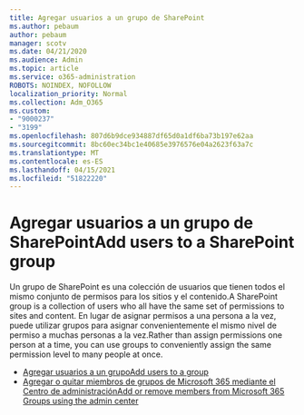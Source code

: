 ```yaml
---
title: Agregar usuarios a un grupo de SharePoint
ms.author: pebaum
author: pebaum
manager: scotv
ms.date: 04/21/2020
ms.audience: Admin
ms.topic: article
ms.service: o365-administration
ROBOTS: NOINDEX, NOFOLLOW
localization_priority: Normal
ms.collection: Adm_O365
ms.custom:
- "9000237"
- "3199"
ms.openlocfilehash: 807d6b9dce934887df65d0a1df6ba73b197e62aa
ms.sourcegitcommit: 8bc60ec34bc1e40685e3976576e04a2623f63a7c
ms.translationtype: MT
ms.contentlocale: es-ES
ms.lasthandoff: 04/15/2021
ms.locfileid: "51822220"
---
```

# <a name="add-users-to-a-sharepoint-group"></a><span data-ttu-id="b9d88-102">Agregar usuarios a un grupo de SharePoint</span><span class="sxs-lookup"><span data-stu-id="b9d88-102">Add users to a SharePoint group</span></span>

<span data-ttu-id="b9d88-103">Un grupo de SharePoint es una colección de usuarios que tienen todos el mismo conjunto de permisos para los sitios y el contenido.</span><span class="sxs-lookup"><span data-stu-id="b9d88-103">A SharePoint group is a collection of users who all have the same set of permissions to sites and content.</span></span> <span data-ttu-id="b9d88-104">En lugar de asignar permisos a una persona a la vez, puede utilizar grupos para asignar convenientemente el mismo nivel de permiso a muchas personas a la vez.</span><span class="sxs-lookup"><span data-stu-id="b9d88-104">Rather than assign permissions one person at a time, you can use groups to conveniently assign the same permission level to many people at once.</span></span>

- [<span data-ttu-id="b9d88-105">Agregar usuarios a un grupo</span><span class="sxs-lookup"><span data-stu-id="b9d88-105">Add users to a group</span></span>](https://docs.microsoft.com/sharepoint/customize-sharepoint-site-permissions#add-users-to-a-group)
- [<span data-ttu-id="b9d88-106">Agregar o quitar miembros de grupos de Microsoft 365 mediante el Centro de administración</span><span class="sxs-lookup"><span data-stu-id="b9d88-106">Add or remove members from Microsoft 365 Groups using the admin center</span></span>](https://docs.microsoft.com/microsoft-365/admin/create-groups/add-or-remove-members-from-groups)